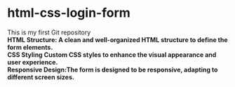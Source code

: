 # html-css-login-form
This is my first Git repository 
<br>
<b>HTML Structure:<b/> A clean and well-organized HTML structure to define the form elements.
<br>
<b>CSS Styling<b/> Custom CSS styles to enhance the visual appearance and user experience.
<br>
<b>Responsive Design:<b/>The form is designed to be responsive, adapting to different screen sizes.
